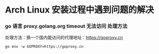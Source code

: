 # Arch Linux 安装过程中遇到问题的解决


### go 语言 proxy.golang.org timeout 无法访问 处理方法

处理方法：换一个国内能访问的代理地址：https://goproxy.cn
```
go env -w GOPROXY=https://goproxy.cn
```